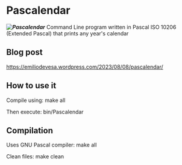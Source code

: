 # Pascalendar
***![Pascalendar](https://emiliodevesa.files.wordpress.com/2023/08/pascalendar.png)***
Command Line program written in Pascal ISO 10206 (Extended Pascal) that prints any year's calendar

## Blog post
https://emiliodevesa.wordpress.com/2023/08/08/pascalendar/


## How to use it
Compile using:
	make all

Then execute:
	bin/Pascalendar


## Compilation
Uses GNU Pascal compiler:
		make all

Clean files:
		make clean
